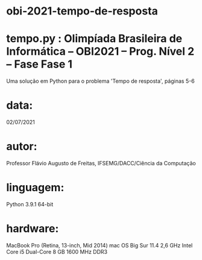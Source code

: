 # obi-2021-tempo-de-resposta

# tempo.py : Olimpíada Brasileira de Informática – OBI2021 – Prog. Nível 2 – Fase Fase 1
Uma solução em Python para o problema 'Tempo de resposta', páginas 5-6

# data:
02/07/2021

# autor:
Professor Flávio Augusto de Freitas,
IFSEMG/DACC/Ciência da Computação

# linguagem:
Python 3.9.1 64-bit

# hardware:
MacBook Pro (Retina, 13-inch, Mid 2014)
mac OS Big Sur 11.4
2,6 GHz Intel Core i5 Dual-Core
8 GB 1600 MHz DDR3
